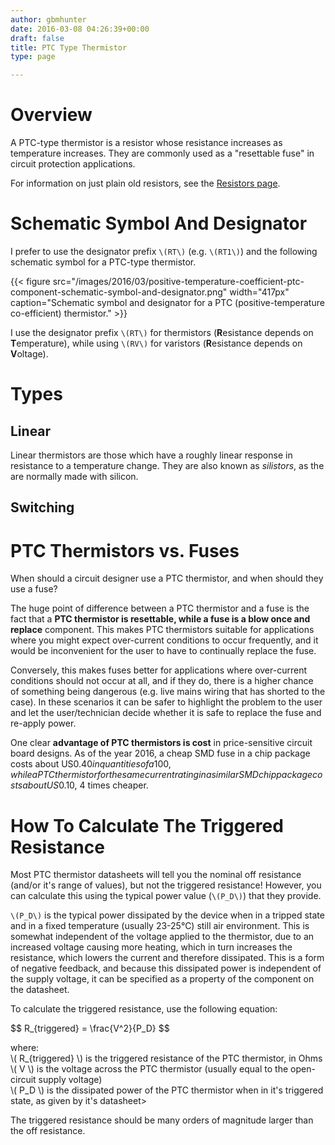 ```yaml
---
author: gbmhunter
date: 2016-03-08 04:26:39+00:00
draft: false
title: PTC Type Thermistor
type: page

---
```


# Overview

A PTC-type thermistor is a resistor whose resistance increases as temperature increases. They are commonly used as a "resettable fuse" in circuit protection applications.

For information on just plain old resistors, see the [Resistors page](/electronics/components/resistors).

# Schematic Symbol And Designator

I prefer to use the designator prefix `\(RT\)` (e.g. `\(RT1\)`) and the following schematic symbol for a PTC-type thermistor. 

{{< figure src="/images/2016/03/positive-temperature-coefficient-ptc-component-schematic-symbol-and-designator.png" width="417px" caption="Schematic symbol and designator for a PTC (positive-temperature co-efficient) thermistor."  >}}

I use the designator prefix `\(RT\)` for thermistors (**R**esistance depends on **T**emperature), while using `\(RV\)` for varistors (**R**esistance depends on **V**oltage).

# Types

## Linear

Linear thermistors are those which have a roughly linear response in resistance to a temperature change. They are also known as _silistors_, as the are normally made with silicon.

## Switching

# PTC Thermistors vs. Fuses

When should a circuit designer use a PTC thermistor, and when should they use a fuse?

The huge point of difference between a PTC thermistor and a fuse is the fact that a **PTC thermistor is resettable, while a fuse is a blow once and replace** component. This makes PTC thermistors suitable for applications where you might expect over-current conditions to occur frequently, and it would be inconvenient for the user to have to continually replace the fuse.

Conversely, this makes fuses better for applications where over-current conditions should not occur at all, and if they do, there is a higher chance of something being dangerous (e.g. live mains wiring that has shorted to the case). In these scenarios it can be safer to highlight the problem to the user and let the user/technician decide whether it is safe to replace the fuse and re-apply power.

One clear **advantage of PTC thermistors is cost** in price-sensitive circuit board designs. As of the year 2016, a cheap SMD fuse in a chip package costs about US$0.40 in quantities of a 100, while a PTC thermistor for the same current rating in a similar SMD chip package costs about US$0.10, 4 times cheaper.

# How To Calculate The Triggered Resistance

Most PTC thermistor datasheets will tell you the nominal off resistance (and/or it's range of values), but not the triggered resistance! However, you can calculate this using the typical power value (`\(P_D\)`) that they provide.

`\(P_D\)` is the typical power dissipated by the device when in a tripped state and in a fixed temperature (usually 23-25°C) still air environment. This is somewhat independent of the voltage applied to the thermistor, due to an increased voltage causing more heating, which in turn increases the resistance, which lowers the current and therefore dissipated. This is a form of negative feedback, and because this dissipated power is independent of the supply voltage, it can be specified as a property of the component on the datasheet.

To calculate the triggered resistance, use the following equation:

<div>$$ R_{triggered} = \frac{V^2}{P_D} $$</div>

<p class="centered">
    where:<br>
    \( R_{triggered} \) is the triggered resistance of the PTC thermistor, in Ohms<br>
    \( V \) is the voltage across the PTC thermistor (usually equal to the open-circuit supply voltage)<br>
    \( P_D \) is the dissipated power of the PTC thermistor when in it's triggered state, as given by it's datasheet><br>
</p>

The triggered resistance should be many orders of magnitude larger than the off resistance.
